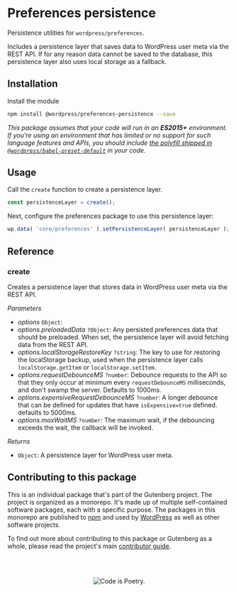 # Preferences persistence

Persistence utilities for `wordpress/preferences`.

Includes a persistence layer that saves data to WordPress user meta via the REST API. If for any reason data cannot be saved to the database, this persistence layer also uses local storage as a fallback.

## Installation

Install the module

```bash
npm install @wordpress/preferences-persistence --save
```

_This package assumes that your code will run in an **ES2015+** environment. If you're using an environment that has limited or no support for such language features and APIs, you should include [the polyfill shipped in `@wordpress/babel-preset-default`](https://github.com/WordPress/gutenberg/tree/HEAD/packages/babel-preset-default#polyfill) in your code._

## Usage

Call the `create` function to create a persistence layer.

```js
const persistenceLayer = create();
```

Next, configure the preferences package to use this persistence layer:

```js
wp.data( 'core/preferences' ).setPersistenceLayer( persistenceLayer );
```

## Reference

<!-- START TOKEN(Autogenerated Docs|src/index.js) -->

### create

Creates a persistence layer that stores data in WordPress user meta via the REST API.

_Parameters_

-   _options_ `Object`:
-   _options.preloadedData_ `?Object`: Any persisted preferences data that should be preloaded. When set, the persistence layer will avoid fetching data from the REST API.
-   _options.localStorageRestoreKey_ `?string`: The key to use for restoring the localStorage backup, used when the persistence layer calls `localStorage.getItem` or `localStorage.setItem`.
-   _options.requestDebounceMS_ `?number`: Debounce requests to the API so that they only occur at minimum every `requestDebounceMS` milliseconds, and don't swamp the server. Defaults to 1000ms.
-   _options.expensiveRequestDebounceMS_ `?number`: A longer debounce that can be defined for updates that have `isExpensive=true` defined. defaults to 5000ms.
-   _options.maxWaitMS_ `?number`: The maximum wait, if the debouncing exceeds the wait, the callback will be invoked.

_Returns_

-   `Object`: A persistence layer for WordPress user meta.

<!-- END TOKEN(Autogenerated Docs|src/index.js) -->

## Contributing to this package

This is an individual package that's part of the Gutenberg project. The project is organized as a monorepo. It's made up of multiple self-contained software packages, each with a specific purpose. The packages in this monorepo are published to [npm](https://www.npmjs.com/) and used by [WordPress](https://make.wordpress.org/core/) as well as other software projects.

To find out more about contributing to this package or Gutenberg as a whole, please read the project's main [contributor guide](https://github.com/WordPress/gutenberg/tree/HEAD/CONTRIBUTING.md).

<br /><br /><p align="center"><img src="https://s.w.org/style/images/codeispoetry.png?1" alt="Code is Poetry." /></p>
